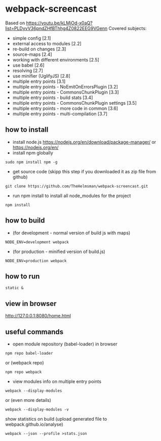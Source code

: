 # webpack-screencast
Based on https://youtu.be/kLMjOd-x0aQ?list=PLDyvV36pndZHfBThhg4Z0822EEG9VGenn
Covered subjects:
+ simple config [2.1]
+ external access to modules [2.2]
+ re-build on changes [2.3]
+ source-maps [2.4]
+ working with different environments [2.5]
+ use babel [2.6]
+ resolving [2.7]
+ use minifier (UglifyJS) [2.8]
+ multiple entry points [3.1]
+ multiple entry points - NoEmitOnErrorsPlugin [3.2]
+ multiple entry points - CommonsChunkPlugin [3.3]
+ multiple entry points - build stats [3.4]
+ multiple entry points - CommonsChunkPlugin settings [3.5]
+ multiple entry points - more code in common [3.6]
+ multiple entry points - multi-compilation [3.7]

## how to install
+ install node.js
https://nodejs.org/en/download/package-manager/
or
https://nodejs.org/en/
+ install npm globally
```
sudo npm install npm -g
```
+ get source code (skipp this step if you downloaded it as zip file from github)
```
git clone https://github.com/TheHelmsman/webpack-screencast.git
```
+ run npm install to install all node_modules for the project
```
npm install
```

## how to build 
+ (for development - normal version of build js with maps)
```
NODE_ENV=development webpack
```
+ (for production - minified version of build.js)
```
NODE_ENV=production webpack
```

## how to run
```
static &
```

## view in browser
http://127.0.0.1:8080/home.html

## useful commands
+ open module repository (babel-loader) in browser
```
npm repo babel-loader
```
or (webpack repo)
```
npm repo webpack
```
+ view modules info on multiple entry points
```
webpack --display-modules
```
or (even more details)
```
webpack --display-modules -v
```
show statistics on build (upload generated file to webpack.github.io/analyse)
```
webpack --json --profile >stats.json
```